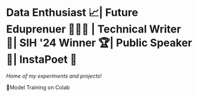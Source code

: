 # Data Enthusiast 📈| Future Eduprenuer 👩🏽‍🏫 | Technical Writer 📝| SIH '24 Winner 🏆| Public Speaker 🎤| InstaPoet 🔖

*Home of my experiments and projects!*

🔹Model Training on Colab

  


